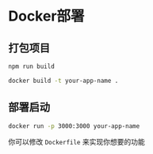 # Docker部署

## 打包项目

```bash
npm run build
```

```bash
docker build -t your-app-name .
```

## 部署启动

```bash
docker run -p 3000:3000 your-app-name
```

你可以修改 `Dockerfile` 来实现你想要的功能